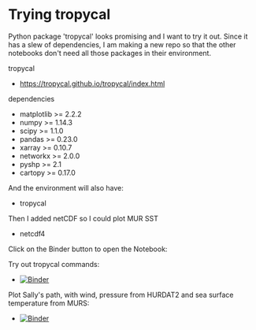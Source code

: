 # Trying tropycal

Python package 'tropycal' looks promising and I want to try it out.  Since it has a slew of dependencies, I am making a new
repo so that the other notebooks don't need all those packages in their environment.

tropycal
- https://tropycal.github.io/tropycal/index.html

dependencies
- matplotlib >= 2.2.2
- numpy >= 1.14.3
- scipy >= 1.1.0
- pandas >= 0.23.0
- xarray >= 0.10.7
- networkx >= 2.0.0
- pyshp >= 2.1
- cartopy >= 0.17.0

And the environment will also have:
- tropycal

Then I added netCDF so I could plot MUR SST
- netcdf4

Click on the Binder button to open the Notebook:

Try out tropycal commands:
- [![Binder](https://mybinder.org/badge_logo.svg)](https://mybinder.org/v2/gh/mas300labs-uofsa/try-tropycal/HEAD?labpath=index.ipynb)

Plot Sally's path, with wind, pressure from HURDAT2 and sea surface temperature from MURS:
- [![Binder](https://mybinder.org/badge_logo.svg)](https://mybinder.org/v2/gh/mas300labs-uofsa/try-tropycal/HEAD?labpath=hurdat_murs.ipynb)
